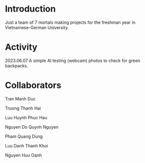 # Introduction
Just a team of 7 mortals making projects for the freshman year in Vietnamese-German University.

# Activity
2023.06.07 A simple AI testing (webcam) photos to check for green backpacks.

# Collaborators
Tran Manh Duc

Truong Thanh Hai

Luu Huynh Phuc Hau

Nguyen Do Quynh Nguyen

Pham Quang Dung

Luu Danh Thanh Khoi

Nguyen Huu Oanh
